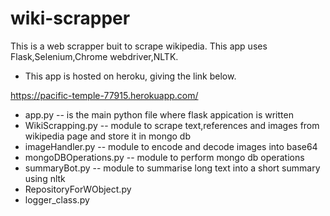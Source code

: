 # wiki-scrapper

This is a web scrapper buit to scrape wikipedia. This app uses Flask,Selenium,Chrome webdriver,NLTK.
- This app is hosted on heroku, giving the link below.

https://pacific-temple-77915.herokuapp.com/

- app.py -- is the main python file where flask appication is written
- WikiScrapping.py -- module to scrape text,references and images from wikipedia page and store it in mongo db
- imageHandler.py -- module to encode and decode images into base64
- mongoDBOperations.py -- module to perform mongo db operations
- summaryBot.py -- module to summarise long text into a short summary using nltk
- RepositoryForWObject.py
- logger_class.py


